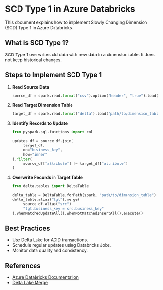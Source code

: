 # SCD Type 1 in Azure Databricks

This document explains how to implement Slowly Changing Dimension (SCD) Type 1 in Azure Databricks.

## What is SCD Type 1?

SCD Type 1 overwrites old data with new data in a dimension table. It does not keep historical changes.

## Steps to Implement SCD Type 1

1. **Read Source Data**
    ```python
    source_df = spark.read.format("csv").option("header", "true").load("path/to/source.csv")
    ```

2. **Read Target Dimension Table**
    ```python
    target_df = spark.read.format("delta").load("path/to/dimension_table")
    ```

3. **Identify Records to Update**
    ```python
    from pyspark.sql.functions import col

    updates_df = source_df.join(
         target_df,
         on="business_key",
         how="inner"
    ).filter(
         source_df["attribute"] != target_df["attribute"]
    )
    ```

4. **Overwrite Records in Target Table**
    ```python
    from delta.tables import DeltaTable

    delta_table = DeltaTable.forPath(spark, "path/to/dimension_table")
    delta_table.alias("tgt").merge(
         source_df.alias("src"),
         "tgt.business_key = src.business_key"
    ).whenMatchedUpdateAll().whenNotMatchedInsertAll().execute()
    ```

## Best Practices

- Use Delta Lake for ACID transactions.
- Schedule regular updates using Databricks Jobs.
- Monitor data quality and consistency.

## References

- [Azure Databricks Documentation](https://docs.microsoft.com/en-us/azure/databricks/)
- [Delta Lake Merge](https://docs.delta.io/latest/delta-update.html)
